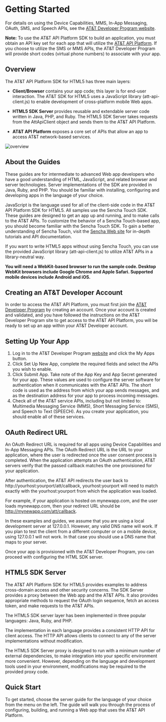 Getting Started
=======
For details on using the Device Capabilities, MMS, In-App Messaging, OAuth, SMS, and Speech APIs, see the [AT&T Developer Program website](https://developer.att.com/).

**Note:** To use the AT&T API Platform SDK to build an application, you must obtain an API key set for each app that will utilize the [AT&T API Platform](https://developer.att.com/). If you choose to utilize the SMS or MMS APIs, the AT&T Developer Program will provide short codes (virtual phone numbers) to associate with your app.

Overview
---

The AT&T API Platform SDK for HTML5 has three main layers:

- **Client/Browser** contains your app code; this layer is for end-user interaction. The AT&T SDK for HTML5 uses a JavaScript library (att-api-client.js) to enable development of cross-platform mobile Web apps. 

- **HTML5 SDK Server** provides reusable and extendable server code written in Java, PHP, and Ruby. The HTML5 SDK Server takes requests from the AttApiClient object and sends them to the AT&T API Platform.


- **AT&T API Platform** exposes a core set of APIs that allow an app to access AT&T network-based services.

![overview](/sdk/doc_src/resources/images/att-overview.png)


About the Guides
---

These guides are for intermediate to advanced Web app developers who have a good understanding of HTML, JavaScript, and related browser and server technologies. Server implementations of the SDK are provided in Java, Ruby, and PHP. You should be familiar with installing, configuring and developing apps in the language of your choice.

JavaScript is the language used for all of the client-side code in the AT&T API Platform SDK for HTML5. All samples use the Sencha Touch SDK. These guides are designed to get an app up and running, and to make calls to the AT&T APIs. To customize the behavior of a Sencha Touch-based app, you should become familiar with the Sencha Touch SDK. To gain a better understanding of Sencha Touch, visit the [Sencha Web site](http://www.sencha.com/) for in-depth tutorials and API documentation.

If you want to write HTML5 apps without using Sencha Touch, you can use the provided JavaScript library (att-api-client.js) to utilize AT&T APIs in a library-neutral way.

**You will need a WebKit-based browser to run the sample code. Desktop WebKit browsers include Google Chrome and Apple Safari. Supported mobile devices include Android and iOS.**


Creating an AT&T Developer Account
---

In order to access the AT&T API Platform, you must first join the [AT&T Developer Program](https://developer.att.com) by creating an account. Once your account is created and validated, and you have followed the instructions on the AT&T Developer Program site to get access to the AT&T API Platform, you will be ready to set up an app within your AT&T Developer account. 


Setting Up Your App
----

1.	Log in to the AT&T Developer Program [website](https://developer.att.com) and click the My Apps button.
2.	Click Set Up New App, complete the required fields and select the APIs you wish to enable.
3.	Click Submit App. Take note of the App Key and App Secret generated for your app. 
These values are used to configure the server software for authentication when it communicates with the AT&T APIs. The short code is used as the address from which your app sends messages, and as the destination address for your app to process incoming messages.  
5.	Check all of the AT&T service APIs, including but not limited to: Multimedia Messaging Service (MMS), Short Messaging Service (SMS), and Speech to Text (SPEECH). As you create your application, you should enable all of these services.


OAuth Redirect URL
---

An OAuth Redirect URL is required for all apps using Device Capabilities and In-App Messaging APIs. The OAuth Redirect URL is the URL to your application, where the user is redirected once the user consent process is completed. When the application attempts an OAuth authentication, AT&T servers verify that the passed callback matches the one provisioned for your application.

After authentication, the AT&T API redirects the user back to http://yourhost:yourport/att/callback, yourhost:yourport will need to match exactly with the yourhost:yourport from which the application was loaded.

For example, if your application is hosted on mynewapp.com, and the user loads mynewapp.com, then your redirect URL should be http://mynewapp.com/att/callback.

In these examples and guides, we assume that you are using a local development server at 127.0.0.1. However, any valid DNS name will work. If you plan to test the client from a different computer or on a mobile device, using 127.0.0.1 will not work. In that case you should use a DNS name that maps to your server.

Once your app is provisioned with the AT&T Developer Program, you can proceed with configuring the HTML SDK server.


HTML5 SDK Server
----

The AT&T API Platform SDK for HTML5 provides examples to address cross-domain access and other security concerns. The SDK Server provides a proxy between the Web app and the AT&T APIs. It also provides appropriate methods to request the OAuth login sequence, fetch an access token, and make requests to the AT&T APIs.

The HTML5 SDK server layer has been implemented in three popular languages: Java, Ruby, and PHP.

The implementation in each language provides a consistent HTTP API for client access. The HTTP API allows clients to connect to any of the server implementations without modification.

The HTML5 SDK Server proxy is designed to run with a minimum number of external dependencies, to make integration into your specific environment more convenient. However, depending on the language and development tools used in your environment, modifications may be required to the provided proxy code.


Quick Start
---

To get started, choose the server guide for the language of your choice from the menu on the left. The guide will walk you through the process of configuring, building, and running a Web app that uses the AT&T API Platform.
